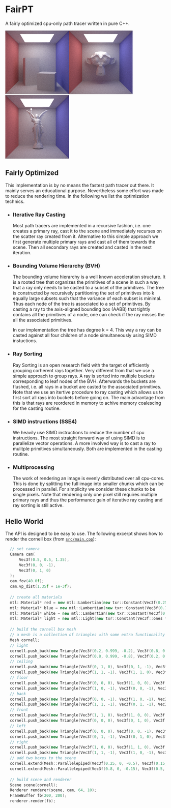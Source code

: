 # FairPT
A fairly optimized cpu-only path tracer written in pure C++.

![Cornell](img/cornell.bmp)![Suzanne](img/suzanne.bmp)![Lucy](img/lucy.bmp)

## Fairly Optimized

This implementation is by no means the fastest path tracer out there. It mainly serves an educational purpose. Nevertheless some effort was made to reduce the rendering time. In the following we list the optimization technics.

- ### Iterative Ray Casting
  Most path tracers are implemented in a recursive fashion, i.e. one creates a primary ray, cast it to the scene and immediately recurses on the scatter ray created from it. Alternative to this simple approach we first generate multiple primary rays and cast all of them towards the scene. Then all secondary rays are created and casted in the next iteration. 

- ### Bounding Volume Hierarchy (BVH)
  The bounding volume hierarchy is a well known acceleration structure. It is a rooted tree that organizes the primitives of a scene in such a way that a ray only needs to be casted to a subset of the primitives. The tree is constructed by recursively partitioning the set of primitives into k equally large subsets such that the variance of each subset is minimal. Thus each node of the tree is associated to a set of primitives. By casting a ray to the axis-aligned bounding box (AABB) that tightly contains all the primitives of a node, one can check if the ray misses the all the associated primitives. 
  
  In our implementation the tree has degree k = 4. This way a ray can be casted against all four children of a node simultaneously using SIMD instuctions.

- ### Ray Sorting
  Ray Sorting is an open research field with the target of efficiently grouping corherent rays together. Very different from that we use a simple approach to group rays. A ray is sorted into multiple buckets corresponding to leaf nodes of the BVH. Afterwards the buckets are flushed, i.e. all rays in a bucket are casted to the associated primitives. Note that we use an itertive procedure to ray casting which allows us to first sort all rays into buckets before going on. The main advantage from this is that rays are reordered in memory to achive memory coalescing for the casting routine.
  
- ### SIMD instructions (SSE4)
  We heavily use SIMD instructions to reduce the number of cpu instructions. The most straight forward way of using SIMD is to parallelize vector operations. A more involved way is to cast a ray to mulitple primitives simultaneously. Both are implemented in the casting routine.
  
- ### Multiprocessing
  The work of rendering an image is evenly distributed over all cpu-cores. This is done by splitting the full image into smaller chunks which can be processed in parallel. For simplicity we consider these chunks to be single pixels. Note that rendering only one pixel still requires multiple primary rays and thus the performance gain of iterative ray casting and ray sorting is still active. 


## Hello World
  
The API is designed to be easy to use. The following excerpt shows how to render the cornell box (from [`src/main.cpp`](src/main.cpp)):

```C++
  // set camera
  Camera cam(
      Vec3f(0.5, 0.5, 1.35),
      Vec3f(0, 0, -1),
      Vec3f(0, 1, 0)
  );
  cam.fov(40.0f);
  cam.vp_dist(1.35f + 1e-3f);

  // create all materials
  mtl::Material* red = new mtl::Lambertian(new txr::Constant(Vec3f(0.25f, 0.25f, 0.75f)));
  mtl::Material* blue = new mtl::Lambertian(new txr::Constant(Vec3f(0.75f, 0.25f, 0.25f)));
  mtl::Material* white = new mtl::Lambertian(new txr::Constant(Vec3f(0.75f, 0.75f, 0.75f)));
  mtl::Material* light = new mtl::Light(new txr::Constant(Vec3f::ones * 3.0f));

  // build the cornell box mesh
  // a mesh is a collection of triangles with some extra functionality
  Mesh cornell;
  // light
  cornell.push_back(new Triangle(Vec3f(0.2, 0.999, -0.2), Vec3f(0.8, 0.999, -0.2), Vec3f(0.2, 0.999, -0.8), light));
  cornell.push_back(new Triangle(Vec3f(0.8, 0.999, -0.8), Vec3f(0.2, 0.999, -0.8), Vec3f(0.8, 0.999, -0.2), light));
  // ceiling
  cornell.push_back(new Triangle(Vec3f(0, 1, 0), Vec3f(0, 1, -1), Vec3f(1, 1, 0), white));
  cornell.push_back(new Triangle(Vec3f(1, 1, -1), Vec3f(1, 1, 0), Vec3f(0, 1, -1), white));
  // floor
  cornell.push_back(new Triangle(Vec3f(0, 0, 0), Vec3f(1, 0, 0), Vec3f(0, 0, -1), white));
  cornell.push_back(new Triangle(Vec3f(1, 0, -1), Vec3f(0, 0, -1), Vec3f(1, 0, 0), white));
  // back
  cornell.push_back(new Triangle(Vec3f(0, 0, -1), Vec3f(1, 0, -1), Vec3f(0, 1, -1), white));
  cornell.push_back(new Triangle(Vec3f(1, 1, -1), Vec3f(0, 1, -1), Vec3f(1, 0, -1), white));
  // front
  cornell.push_back(new Triangle(Vec3f(1, 1, 0), Vec3f(1, 0, 0), Vec3f(0, 1, 0), white));
  cornell.push_back(new Triangle(Vec3f(0, 0, 0), Vec3f(0, 1, 0), Vec3f(1, 0, 0), white));
  // left
  cornell.push_back(new Triangle(Vec3f(0, 0, 0), Vec3f(0, 0, -1), Vec3f(0, 1, 0), red));
  cornell.push_back(new Triangle(Vec3f(0, 1, -1), Vec3f(0, 1, 0), Vec3f(0, 0, -1), red));
  // right
  cornell.push_back(new Triangle(Vec3f(1, 0, 0), Vec3f(1, 1, 0), Vec3f(1, 0, -1), blue));
  cornell.push_back(new Triangle(Vec3f(1, 1, -1), Vec3f(1, 0, -1), Vec3f(1, 1, 0), blue));
  // add two boxes to the scene
  cornell.extend(Mesh::Parallelepiped(Vec3f(0.25, 0, -0.5), Vec3f(0.15, 0, -0.8), Vec3f(0.55, 0, -0.6), Vec3f(0.25, 0.6, -0.5), white));
  cornell.extend(Mesh::Parallelepiped(Vec3f(0.8, 0, -0.15), Vec3f(0.5, 0, -0.25), Vec3f(0.9, 0, -0.45), Vec3f(0.8, 0.3, -0.15), white));

  // build scene and renderer
  Scene scene(cornell);
  Renderer renderer(scene, cam, 64, 10);
  FrameBuffer fb(200, 200);
  renderer.render(fb);

```
